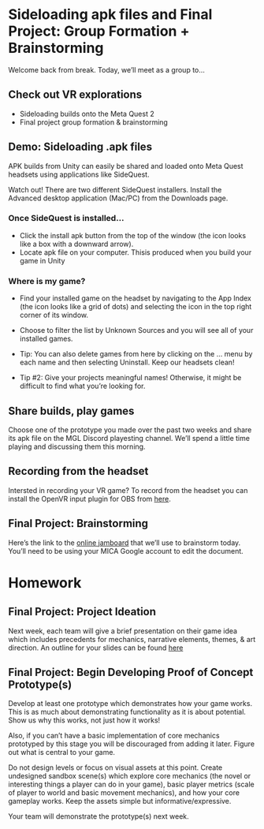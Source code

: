 # Sideloading apk files and Final Project: Group Formation + Brainstorming
Welcome back from break. Today, we’ll meet as a group to…

## Check out VR explorations
- Sideloading builds onto the Meta Quest 2
- Final project group formation & brainstorming
## Demo: Sideloading .apk files
APK builds from Unity can easily be shared and loaded onto Meta Quest headsets using applications like SideQuest.

Watch out! There are two different SideQuest installers. Install the Advanced desktop application (Mac/PC) from the Downloads page.

### Once SideQuest is installed…
- Click the install apk button from the top of the window (the icon looks like a box with a downward arrow).
- Locate apk file on your computer. Thisis produced when you build your game in Unity

### Where is my game?
- Find your installed game on the headset by navigating to the App Index (the icon looks like a grid of dots) and selecting the icon in the top right corner of its window.

- Choose to filter the list by Unknown Sources and you will see all of your installed games.
- Tip: You can also delete games from here by clicking on the … menu by each name and then selecting Uninstall. Keep our headsets clean!
- Tip #2: Give your projects meaningful names! Otherwise, it might be difficult to find what you’re looking for.

## Share builds, play games
Choose one of the prototype you made over the past two weeks and share its apk file on the MGL Discord playesting channel. We’ll spend a little time playing and discussing them this morning.

## Recording from the headset
Intersted in recording your VR game? To record from the headset you can install the OpenVR input plugin for OBS from [here](https://obsproject.com/forum/resources/openvr-input-plugin.534/).

## Final Project: Brainstorming
Here’s the link to the [online jamboard](https://jamboard.google.com/d/1fmz5UST6TOcEIvZLUC20buVko7-4BGfvQ6fbRtpGH3A/edit?usp=sharing) that we’ll use to brainstorm today. You’ll need to be using your MICA Google account to edit the document.

# Homework

## Final Project: Project Ideation
Next week, each team will give a brief presentation on their game idea which includes precedents for mechanics, narrative elements, themes, & art direction. An outline for your slides can be found [here](https://docs.google.com/document/d/1MRfOIbxSUGDb_OteNxvMYAZ8gG4bfAx-dbrSKNwDLXM/edit?usp=sharing)

## Final Project: Begin Developing Proof of Concept Prototype(s)
Develop at least one prototype which demonstrates how your game works. This is as much about demonstrating functionality as it is about potential. Show us why this works, not just how it works!

Also, if you can’t have a basic implementation of core mechanics prototyped by this stage you will be discouraged from adding it later. Figure out what is central to your game.

Do not design levels or focus on visual assets at this point. Create undesigned sandbox scene(s) which explore core mechanics (the novel or interesting things a player can do in your game), basic player metrics (scale of player to world and basic movement mechanics), and how your core gameplay works. Keep the assets simple but informative/expressive.

Your team will demonstrate the prototype(s) next week.